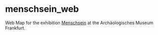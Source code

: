 # menschsein_web
 Web Map for the exhibition [Menschsein](https://www.archaeologisches-museum-frankfurt.de/de/ausstellungen/menschsein) at the Archäologisches Museum Frankfurt.
